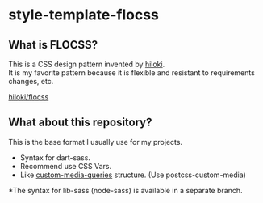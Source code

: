 # style-template-flocss

## What is FLOCSS?

This is a CSS design pattern invented by [hiloki](https://github.com/hiloki).  
It is my favorite pattern because it is flexible and resistant to requirements changes, etc.

[hiloki/flocss](https://github.com/hiloki/flocss)

## What about this repository?

This is the base format I usually use for my projects.

- Syntax for dart-sass.
- Recommend use CSS Vars.
- Like [custom-media-queries](https://github.com/w3c/csswg-drafts/blob/3abb7e30e5a7ec5f7504f5bc6470cf3c9a123b37/mediaqueries/deferred-for-level-5.txt#L100-L238) structure. (Use postcss-custom-media)

*The syntax for lib-sass (node-sass) is available in a separate branch.